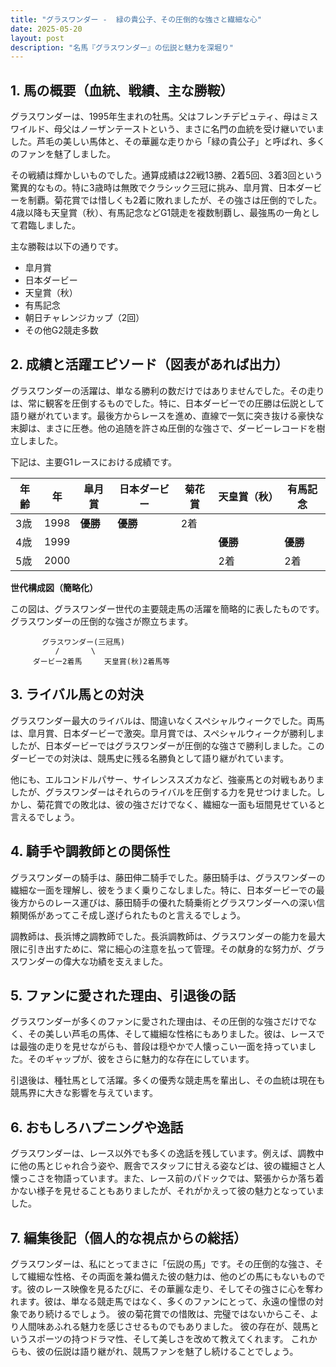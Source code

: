 ```yaml
---
title: "グラスワンダー -  緑の貴公子、その圧倒的な強さと繊細な心"
date: 2025-05-20
layout: post
description: "名馬『グラスワンダー』の伝説と魅力を深堀り"
---
```


## 1. 馬の概要（血統、戦績、主な勝鞍）

グラスワンダーは、1995年生まれの牡馬。父はフレンチデピュティ、母はミスワイルド、母父はノーザンテーストという、まさに名門の血統を受け継いでいました。芦毛の美しい馬体と、その華麗な走りから「緑の貴公子」と呼ばれ、多くのファンを魅了しました。

その戦績は輝かしいものでした。通算成績は22戦13勝、2着5回、3着3回という驚異的なもの。特に3歳時は無敗でクラシック三冠に挑み、皐月賞、日本ダービーを制覇。菊花賞では惜しくも2着に敗れましたが、その強さは圧倒的でした。4歳以降も天皇賞（秋）、有馬記念などG1競走を複数制覇し、最強馬の一角として君臨しました。

主な勝鞍は以下の通りです。

* 皐月賞
* 日本ダービー
* 天皇賞（秋）
* 有馬記念
* 朝日チャレンジカップ（2回）
* その他G2競走多数


## 2. 成績と活躍エピソード（図表があれば出力）

グラスワンダーの活躍は、単なる勝利の数だけではありませんでした。その走りは、常に観客を圧倒するものでした。特に、日本ダービーでの圧勝は伝説として語り継がれています。最後方からレースを進め、直線で一気に突き抜ける豪快な末脚は、まさに圧巻。他の追随を許さぬ圧倒的な強さで、ダービーレコードを樹立しました。

下記は、主要G1レースにおける成績です。

| 年齢 | 年 | 皐月賞 | 日本ダービー | 菊花賞 | 天皇賞（秋） | 有馬記念 |
|---|---|---|---|---|---|---|
| 3歳 | 1998 | **優勝** | **優勝** | 2着 |  |  |
| 4歳 | 1999 |  |  |  | **優勝** | **優勝** |
| 5歳 | 2000 |  |  |  | 2着 | 2着 |


**世代構成図（簡略化）**

この図は、グラスワンダー世代の主要競走馬の活躍を簡略的に表したものです。グラスワンダーの圧倒的な強さが際立ちます。

```
       グラスワンダー(三冠馬)
          /       \
     ダービー2着馬     天皇賞(秋)2着馬等
```


## 3. ライバル馬との対決

グラスワンダー最大のライバルは、間違いなくスペシャルウィークでした。両馬は、皐月賞、日本ダービーで激突。皐月賞では、スペシャルウィークが勝利しましたが、日本ダービーではグラスワンダーが圧倒的な強さで勝利しました。このダービーでの対決は、競馬史に残る名勝負として語り継がれています。

他にも、エルコンドルパサー、サイレンススズカなど、強豪馬との対戦もありましたが、グラスワンダーはそれらのライバルを圧倒する力を見せつけました。しかし、菊花賞での敗北は、彼の強さだけでなく、繊細な一面も垣間見せていると言えるでしょう。


## 4. 騎手や調教師との関係性

グラスワンダーの騎手は、藤田伸二騎手でした。藤田騎手は、グラスワンダーの繊細な一面を理解し、彼をうまく乗りこなしました。特に、日本ダービーでの最後方からのレース運びは、藤田騎手の優れた騎乗術とグラスワンダーへの深い信頼関係があってこそ成し遂げられたものと言えるでしょう。

調教師は、長浜博之調教師でした。長浜調教師は、グラスワンダーの能力を最大限に引き出すために、常に細心の注意を払って管理。その献身的な努力が、グラスワンダーの偉大な功績を支えました。


## 5. ファンに愛された理由、引退後の話

グラスワンダーが多くのファンに愛された理由は、その圧倒的な強さだけでなく、その美しい芦毛の馬体、そして繊細な性格にもありました。彼は、レースでは最強の走りを見せながらも、普段は穏やかで人懐っこい一面を持っていました。そのギャップが、彼をさらに魅力的な存在にしています。

引退後は、種牡馬として活躍。多くの優秀な競走馬を輩出し、その血統は現在も競馬界に大きな影響を与えています。


## 6. おもしろハプニングや逸話

グラスワンダーは、レース以外でも多くの逸話を残しています。例えば、調教中に他の馬とじゃれ合う姿や、厩舎でスタッフに甘える姿などは、彼の繊細さと人懐っこさを物語っています。また、レース前のパドックでは、緊張からか落ち着かない様子を見せることもありましたが、それがかえって彼の魅力となっていました。


## 7. 編集後記（個人的な視点からの総括）

グラスワンダーは、私にとってまさに「伝説の馬」です。その圧倒的な強さ、そして繊細な性格、その両面を兼ね備えた彼の魅力は、他のどの馬にもないものです。彼のレース映像を見るたびに、その華麗な走り、そしてその強さに心を奪われます。彼は、単なる競走馬ではなく、多くのファンにとって、永遠の憧憬の対象であり続けるでしょう。  彼の菊花賞での惜敗は、完璧ではないからこそ、より人間味あふれる魅力を感じさせるものでもありました。  彼の存在が、競馬というスポーツの持つドラマ性、そして美しさを改めて教えてくれます。  これからも、彼の伝説は語り継がれ、競馬ファンを魅了し続けることでしょう。
